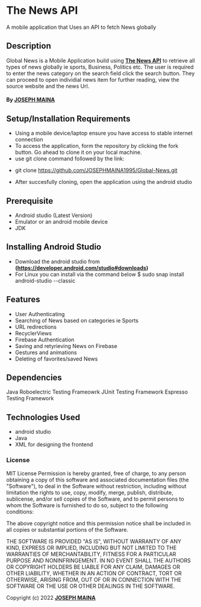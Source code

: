 # The News API
A mobile application that Uses an API to fetch News globally
## Description

Global News is a Mobile Application build using **[The News API](https://www.thenewsapi.com/documentation)** to retrieve all types of news globally ie sports, Business, Politics etc. The user is required to enter the news category on the search field click the search button. They can proceed to open individial news item for further reading, view the source website and the news Url.

#### By **[JOSEPH MAINA](https://github.com/JOSEPHMAINA1995)**

## Setup/Installation Requirements

- Using a mobile device/laptop ensure you have access to stable internet connection
- To access the application, form the repository by clicking the fork button. Go ahead to clone it on your local machine.
- use git clone command followed by the link: 
* git clone https://github.com/JOSEPHMAINA1995/Global-News.git
- After succesfully cloning, open the application using the android studio


## Prerequisite
* Android studio (Latest Version)
* Emulator or an android mobile device
* JDK	

## Installing Android Studio
* Download the android studio from **(https://developer.android.com/studio#downloads)**
* For Linux you can install via the command below
$ sudo snap install android-studio --classic
	
## Features

* User Authenticating
* Searching of News based on categories ie Sports
* URL redirections
* RecyclerViews
* Firebase Authentication
* Saving and retyrieving News on Firebase
* Gestures and animations
* Deleting of favorites/saved News


## Dependencies
Java
Roboelectric Testing Frameowrk
JUnit Testing Framework
Espresso Testing Framework


## Technologies Used

* android studio
* Java
* XML for designing the frontend

### License

MIT License
Permission is hereby granted, free of charge, to any person obtaining a copy
of this software and associated documentation files (the "Software"), to deal
in the Software without restriction, including without limitation the rights
to use, copy, modify, merge, publish, distribute, sublicense, and/or sell
copies of the Software, and to permit persons to whom the Software is
furnished to do so, subject to the following conditions:

The above copyright notice and this permission notice shall be included in all
copies or substantial portions of the Software.

THE SOFTWARE IS PROVIDED "AS IS", WITHOUT WARRANTY OF ANY KIND, EXPRESS OR
IMPLIED, INCLUDING BUT NOT LIMITED TO THE WARRANTIES OF MERCHANTABILITY,
FITNESS FOR A PARTICULAR PURPOSE AND NONINFRINGEMENT. IN NO EVENT SHALL THE
AUTHORS OR COPYRIGHT HOLDERS BE LIABLE FOR ANY CLAIM, DAMAGES OR OTHER
LIABILITY, WHETHER IN AN ACTION OF CONTRACT, TORT OR OTHERWISE, ARISING FROM,
OUT OF OR IN CONNECTION WITH THE SOFTWARE OR THE USE OR OTHER DEALINGS IN THE
SOFTWARE.<br>

Copyright (c) 2022 **[JOSEPH MAINA](https://github.com/JOSEPHMAINA1995)**
